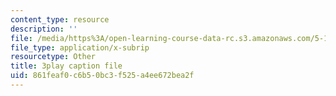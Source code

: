 ```yaml
---
content_type: resource
description: ''
file: /media/https%3A/open-learning-course-data-rc.s3.amazonaws.com/5-111-principles-of-chemical-science-fall-2008/861feaf0c6b50bc3f525a4ee672bea2f_3AVSORIJJJY.srt
file_type: application/x-subrip
resourcetype: Other
title: 3play caption file
uid: 861feaf0-c6b5-0bc3-f525-a4ee672bea2f
---
```

